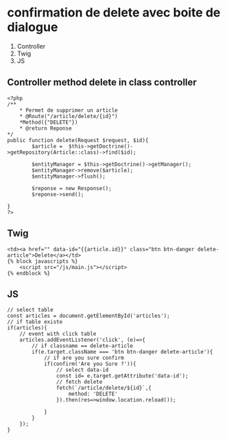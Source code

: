 # confirmation de delete avec boite de dialogue
1. Controller
2. Twig
3. JS
## Controller method delete in class controller
    <?php 
    /**
        * Permet de supprimer un article
        * @Route("/article/delete/{id}")
        *Method({"DELETE"})
        * @return Reponse
    */
    public function delete(Request $request, $id){
            $article =  $this->getDoctrine()->getRepository(Article::class)->find($id);

            $entityManager = $this->getDoctrine()->getManager();
            $entityManager->remove($article);
            $entityManager->flush();

            $reponse = new Response();
            $reponse->send();

    }
    ?>
## Twig 
    <td><a href="" data-id="{{article.id}}" class="btn btn-danger delete-article">Delete</a></td>
    {% block javascripts %}
        <script src="/js/main.js"></script>
    {% endblock %}
## JS
    // select table
    const articles = document.getElementById('articles');
    // if table existe
    if(articles){
        // event with click table
        articles.addEventListener('click', (e)=>{
            // if classname == delete-article
            if(e.target.className === 'btn btn-danger delete-article'){
                // if are you sure confirm
                if(confirm('Are you Sure ?')){
                    // select data-id
                    const id= e.target.getAttribute('data-id');
                    // fetch delete
                    fetch(`/article/delete/${id}`,{
                        method: 'DELETE'
                    }).then(res=>window.location.reload());
                    
                }
            }
        });
    }

